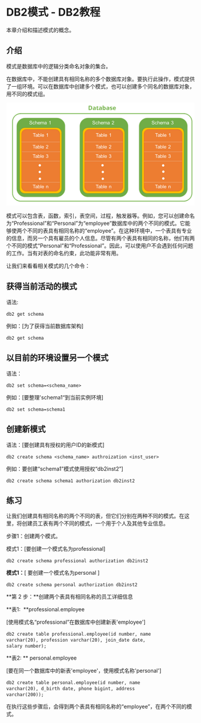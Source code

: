# DB2模式 - DB2教程

本章介绍和描述模式的概念。

## 介绍

模式是数据库中的逻辑分类命名对象的集合。

在数据库中，不能创建具有相同名称的多个数据库对象。要执行此操作，模式提供了一组环境。可以在数据库中创建多个模式，也可以创建多个同名的数据库对象，用不同的模式组。

![schemas](../img/1-141216093H5910.png)

模式可以包含表，函数，索引，表空间，过程，触发器等。例如，您可以创建命名为“Professional”和“Personal”为“employee”数据库中的两个不同的模式。它能够使两个不同的表具有相同名称的“employee”。在这种环境中，一个表具有专业的信息，而另一个具有雇员的个人信息。尽管有两个表具有相同的名称，他们有两个不同的模式“Personal”和“Professional”。因此，可以使用户不会遇到任何问题的工作。当有对表的命名约束，此功能非常有用。

让我们来看看相关模式的几个命令：

## 获得当前活动的模式

语法:

```
db2 get schema  
```

例如：[为了获得当前数据库架构]

```
db2 get schema   
```

## 以目前的环境设置另一个模式

语法：

```
db2 set schema=<schema_name>  
```

例如：[要整理'schema1“到当前实例环境]

```
db2 set schema=schema1 
```

## 创建新模式

语法：[要创建具有授权的用户ID的新模式]

```
db2 create schema <schema_name> authroization <inst_user> 
```

例如：要创建“schema1”模式使用授权“db2inst2”]

```
db2 create schema schema1 authorization db2inst2 
```

## 练习

让我们创建具有相同名称的两个不同的表，但它们分别在两种不同的模式。在这里，将创建员工表有两个不同的模式，一个用于个人及其他专业信息。

步骤1：创建两个模式。

模式1：[要创建一个模式名为professional]

```
db2 create schema professional authorization db2inst2 
```

**模式1：**[ 要创建一个模式名为personal ] 

```
db2 create schema personal authorization db2inst2
```

**第 2 步：**创建两个表具有相同名称的员工详细信息

**表1:  **professional.employee

[使用模式名“professional”在数据库中创建新表'employee']

```
db2 create table professional.employee(id number, name 
varchar(20), profession varchar(20), join_date date, 
salary number); 
```

**表2: ** personal.employee

[要在同一个数据库中的新表'employee'，使用模式名称'personal']

```
db2 create table personal.employee(id number, name 
varchar(20), d_birth date, phone bigint, address 
varchar(200));  
```

在执行这些步骤后，会得到两个表具有相同名称的“employee”，在两个不同的模式。

